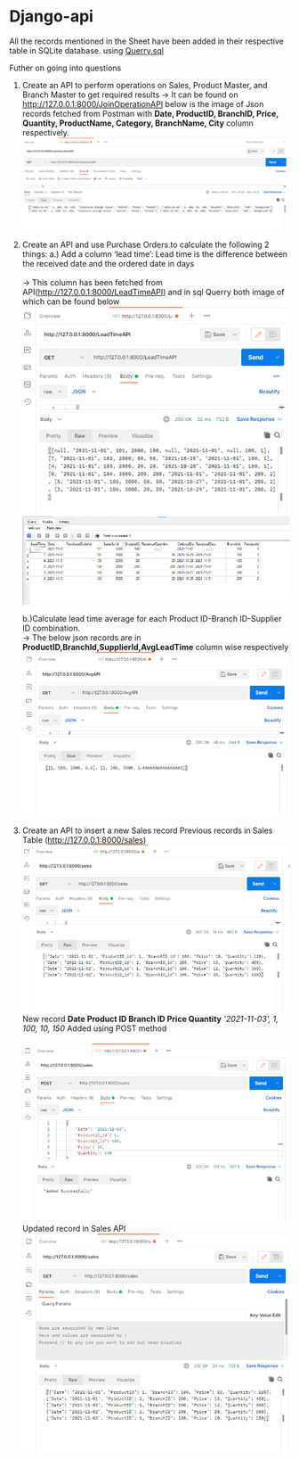 # Django-api

All the records mentioned in the Sheet have been added in their respective table in SQLite database. using [Querry.sql](https://github.com/ajit116/Django-api/blob/main/Querry.sql)

Futher on going into questions 
1. Create an API to perform operations on Sales, Product Master, and Branch Master to get required results
-> It can be found on http://127.0.0.1:8000/JoinOperationAPI below is the image of Json records fetched from Postman
with **Date, ProductID, BranchID, Price, Quantity, ProductName, Category, BranchName, City** column respectively.
![Postman JoinOperationAPI](https://github.com/ajit116/Django-api/blob/main/images/Join.png)

2. Create an API and use Purchase Orders to calculate the following 2 things:
   a.) Add a column ‘lead time’:  Lead time is the difference between the received date and the ordered date in days<br></br>
    -> This column has been fetched from API(http://127.0.0.1:8000/LeadTimeAPI) and in sql Querry both image of which can be found below
    ![Postman LeadTimeAPI](https://github.com/ajit116/Django-api/blob/main/images/LeadTime.png)
   ![SQL LeadTimeAPI](https://github.com/ajit116/Django-api/blob/main/images/LeadTimeSql.png)
   
   b.)Calculate lead time average for each Product ID-Branch ID-Supplier ID combination.<br>
   -> The below json records are in **ProductID,BranchId,SupplierId,AvgLeadTime** column wise respectively 
    ![Postman AvgLeadTime](https://github.com/ajit116/Django-api/blob/main/images/AvgLeadTime.png)
  
 3. Create an API to insert a new Sales record
    Previous records in Sales Table (http://127.0.0.1:8000/sales)
    ![Postman SaleRecords](https://github.com/ajit116/Django-api/blob/main/images/Prev_salesTable.png)
    <br>New record  **Date Product ID Branch ID Price Quantity**
                _'2021-11-03',  1, 100, 10, 150_ Added using POST method

    ![Postman Added](https://github.com/ajit116/Django-api/blob/main/images/Added_in_sales.png)
    <br> Updated record in Sales API
    ![Postman NewSaleRecords](https://github.com/ajit116/Django-api/blob/main/images/Get_after_adding_record_in_sales.png)
  
